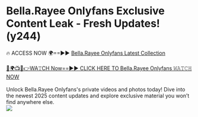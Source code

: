 # Bella.Rayee Onlyfans Exclusive Content Leak - Fresh Updates! (y244)

🔥 ACCESS NOW 🌍==►► <a href="https://tinyurl.com/kvy9nzfs" rel="nofollow">Bella.Rayee Onlyfans Latest Collection</a>
<br><br>
[🔴🌍📺📱👉WA𝚃CH Now==►► CLICK HERE TO Bella.Rayee Onlyfans 𝚆𝙰𝚃𝙲𝙷 NOW](https://tinyurl.com/kvy9nzfs)
<br><br>
Unlock Bella.Rayee Onlyfans's private videos and photos today! Dive into the newest 2025 content updates and explore exclusive material you won’t find anywhere else.
<br>
<a href="https://tinyurl.com/kvy9nzfs" rel="nofollow" data-target="animated-image.originalLink"><img src="https://camo.githubusercontent.com/8a4f000d20f83aca3bf7ec5f350d767afa0574a8a352519fd8cfa583a6f93a33/68747470733a2f2f692e696d6775722e636f6d2f644a486b345a712e676966" data-canonical-src="https://i.imgur.com/dJHk4Zq.gif" style="max-width: 100%; display: inline-block;" data-target="animated-image.originalImage"></a>
<br>

